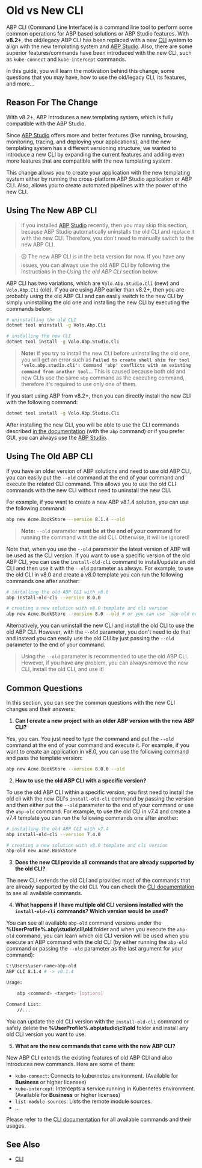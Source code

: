# Old vs New CLI

ABP CLI (Command Line Interface) is a command line tool to perform some common operations for ABP based solutions or ABP Studio features. With **v8.2+**, the old/legacy ABP CLI has been replaced with a new [CLI](index.md) system to align with the new templating system and [ABP Studio](../studio/index.md). Also, there are some superior features/commands have been introduced with the new CLI, such as `kube-connect` and `kube-intercept` commands.

In this guide, you will learn the motivation behind this change, some questions that you may have, how to use the old/legacy CLI, its features, and more...

## Reason For The Change

With v8.2+, ABP introduces a new templating system, which is fully compatible with the ABP Studio. 

Since [ABP Studio](../studio/index.md) offers more and better features (like running, browsing, monitoring, tracing, and deploying your applications), and the new templating system has a different versioning structure, we wanted to introduce a new CLI by expanding the current features and adding even more features that are compatible with the new templating system.

This change allows you to create your application with the new templating system either by running the cross-platform ABP Studio application or ABP CLI. Also, allows you to create automated pipelines with the power of the new CLI.

## Using The New ABP CLI

> If you installed [ABP Studio](../studio/index.md) recently, then you may skip this section, because ABP Studio automatically uninstalls the old CLI and replace it with the new CLI. Therefore, you don't need to manually switch to the new ABP CLI.

> 🛈 The new ABP CLI is in the beta version for now. If you have any issues, you can always use the old ABP CLI by following the instructions in the _Using the old ABP CLI_ section below.

ABP CLI has two variations, which are `Volo.Abp.Studio.Cli` (new) and `Volo.Abp.Cli` (old). If you are using ABP earlier than v8.2+, then you are probably using the old ABP CLI and can easily switch to the new CLI by simply uninstalling the old one and installing the new CLI by executing the commands below:

```bash
# uninstalling the old CLI
dotnet tool uninstall -g Volo.Abp.Cli

# installing the new CLI
dotnet tool install -g Volo.Abp.Studio.Cli
```

> **Note:** If you try to install the new CLI before uninstalling the old one, you will get an error such as **`Failed to create shell shim for tool 'volo.abp.studio.cli': Command 'abp' conflicts with an existing command from another tool.`**. This is caused because both old and new CLIs use the same `abp` command as the executing command, therefore it's required to use only one of them.

If you start using ABP from v8.2+, then you can directly install the new CLI with the following command:

```bash
dotnet tool install -g Volo.Abp.Studio.Cli
```

After installing the new CLI, you will be able to use the CLI commands described [in the documentation](index.md) (with the `abp` command) or if you prefer GUI, you can always use the [ABP Studio](../studio/index.md).

## Using The Old ABP CLI

If you have an older version of ABP solutions and need to use old ABP CLI, you can easily put the `--old` command at the end of your command and execute the related CLI command. This allows you to use the old CLI commands with the new CLI without need to uninstall the new CLI.

For example, if you want to create a new ABP v8.1.4 solution, you can use the following command:

```bash
abp new Acme.BookStore --version 8.1.4 --old
```

> **Note:** `--old` parameter **must be at the end of your command** for running the command with the old CLI. Otherwise, it will be ignored!

Note that, when you use the `--old` parameter the latest version of ABP will be used as the CLI version. If you want to use a specific version of the old ABP CLI, you can use the `install-old-cli` command to install/update an old CLI and then use it with the `--old` parameter as always. For example, to use the old CLI in v8.0 and create a v8.0 template you can run the following commands one after another:

```bash
# installing the old ABP CLI with v8.0
abp install-old-cli --version 8.0.0

# creating a new solution with v8.0 template and cli version
abp new Acme.BookStore --version 8.0 --old # or you can use `abp-old new Acme.BookStore` command
```

Alternatively, you can uninstall the new CLI and install the old CLI to use the old ABP CLI. However, with the `--old` parameter, you don't need to do that and instead you can easily use the old CLI by just passing the `--old` parameter to the end of your command.

> Using the `--old` parameter is recommended to use the old ABP CLI. However, if you have any problem, you can always remove the new CLI, install the old CLI, and use it!

## Common Questions

In this section, you can see the common questions with the new CLI changes and their answers:

1. **Can I create a new project with an older ABP version with the new ABP CLI?**

Yes, you can. You just need to type the command and put the `--old` command at the end of your command and execute it. For example, if you want to create an application in v8.0, you can use the following command and pass the template version:

```bash
abp new Acme.BookStore --version 8.0.0 --old
```

2. **How to use the old ABP CLI with a specific version?**

To use the old ABP CLI within a specific version, you first need to install the old cli with the new CLI's `install-old-cli` command by passing the version and then either put the `--old` parameter to the end of your command or use the `abp-old` command. For example, to use the old CLI in v7.4 and create a v7.4 template you can run the following commands one after another:

```bash
# installing the old ABP CLI with v7.4
abp install-old-cli --version 7.4.0

# creating a new solution with v8.0 template and cli version
abp-old new Acme.BookStore
```

3. **Does the new CLI provide all commands that are already supported by the old CLI?**

The new CLI extends the old CLI and provides most of the commands that are already supported by the old CLI. You can check the [CLI documentation](index.md) to see all available commands.

4. **What happens if I have multiple old CLI versions installed with the `install-old-cli` commands? Which version would be used?**

You can see all available `abp-old` command versions under the **%UserProfile%\.abp\studio\cli\old** folder and when you execute the `abp-old` command, you can learn which old CLI version will be used when you execute an ABP command with the old CLI (by either running the `abp-old` command or passing the `--old` parameter as the last argument for your command):

```bash
C:\Users\user-name>abp-old
ABP CLI 8.1.4 # -> v8.1.4

Usage:

    abp <command> <target> [options]

Command List:
    //...
```

You can update the old CLI version with the `install-old-cli` command or safely delete the **%UserProfile%\.abp\studio\cli\old** folder and install any old CLI version you want to use.

5. **What are the new commands that came with the new ABP CLI?**

New ABP CLI extends the existing features of old ABP CLI and also introduces new commands. Here are some of them:

* `kube-connect`: Connects to kubernetes environment. (Available for **Business** or higher licenses)
* `kube-intercept`: Intercepts a service running in Kubernetes environment. (Available for **Business** or higher licenses)
* `list-module-sources`: Lists the remote module sources.
* ...

Please refer to the [CLI documentation](index.md) for all available commands and their usages.

## See Also

- [CLI](index.md)
